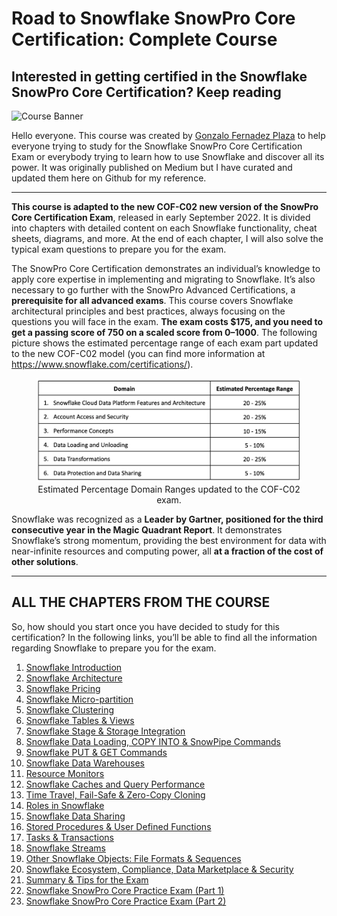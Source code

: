 # Road to Snowflake SnowPro Core Certification: Complete Course

## Interested in getting certified in the Snowflake SnowPro Core Certification? Keep reading

![Course Banner](./Assets/1_cR8yM9lZxkR7MwAwHy9XqA.png)

Hello everyone. This course was created by [Gonzalo Fernadez Plaza](https://plazagonzalo.medium.com) to help everyone trying to study for the Snowflake SnowPro Core Certification Exam or everybody trying to learn how to use Snowflake and discover all its power. It was originally published on Medium but I have curated and updated them here on Github for my reference.

---

**This course is adapted to the new COF-C02 new version of the SnowPro Core Certification Exam**, released in early September 2022. It is divided into chapters with detailed content on each Snowflake functionality, cheat sheets, diagrams, and more. At the end of each chapter, I will also solve the typical exam questions to prepare you for the exam.

The SnowPro Core Certification demonstrates an individual’s knowledge to apply core expertise in implementing and migrating to Snowflake. It’s also necessary to go further with the SnowPro Advanced Certifications, a **prerequisite for all advanced exams**. This course covers Snowflake architectural principles and best practices, always focusing on the questions you will face in the exam. **The exam costs $175, and you need to get a passing score of 750 on a scaled score from 0–1000**. The following picture shows the estimated percentage range of each exam part updated to the new COF-C02 model (you can find more information at https://www.snowflake.com/certifications/).

<figure>
  <img
  src="./Assets/1_yLrdRO2N3k1zQ4rc3lxJcg.png"
  alt="Cloud provides Snowflake supports">
  <figcaption align = "center">Estimated Percentage Domain Ranges updated to the COF-C02 exam.
</figcaption>
</figure>

Snowflake was recognized as a **Leader by Gartner, positioned for the third consecutive year in the Magic Quadrant Report**. It demonstrates Snowflake’s strong momentum, providing the best environment for data with near-infinite resources and computing power, all **at a fraction of the cost of other solutions**.

---

## ALL THE CHAPTERS FROM THE COURSE

So, how should you start once you have decided to study for this certification? In the following links, you’ll be able to find all the information regarding Snowflake to prepare you for the exam.

1. [Snowflake Introduction](./introduction.md)
2. [Snowflake Architecture](./architecture.md)
3. [Snowflake Pricing](./pricing.md)
4. [Snowflake Micro-partition](./micro-partitions.md)
5. [Snowflake Clustering](./clustering.md)
6. [Snowflake Tables & Views](./tables-views.md)
7. [Snowflake Stage & Storage Integration](./stages-storage-integration.md)
8. [Snowflake Data Loading, COPY INTO & SnowPipe Commands](./data-loading.md)
9. [Snowflake PUT & GET Commands](./put-get-commands.md)
10. [Snowflake Data Warehouses](./data-warehouses.md)
11. [Resource Monitors](./resource-monitors.md)
12. [Snowflake Caches and Query Performance](./caches.md)
13. [Time Travel, Fail-Safe & Zero-Copy Cloning](./storage-features.md)
14. [Roles in Snowflake](./snowflake-roles.md)
15. [Snowflake Data Sharing](./data-sharing.md)
16. [Stored Procedures & User Defined Functions](./stored-procedures-and-udfs.md)
17. [Tasks & Transactions](./tasks-transactions.md)
18. [Snowflake Streams](./streams.md)
19. [Other Snowflake Objects: File Formats & Sequences](./file-formats-sequences.md)
20. [Snowflake Ecosystem, Compliance, Data Marketplace & Security](./ecosystem.md)
21. [Summary & Tips for the Exam](./certification-summary.md)
22. [Snowflake SnowPro Core Practice Exam (Part 1)](./practice-exam-p1.md)
23. [Snowflake SnowPro Core Practice Exam (Part 2)](./practice-exam-p2.md)
